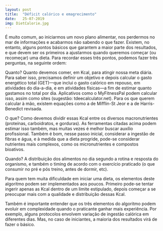 ```yaml
---
layout: post
title:  "Déficit calórico e emagrecimento"
date:   25-07-2019
img: DietCalorie.jpg
---
```


É muito comum, ao iniciarmos um novo plano alimentar, nos perdermos no mar de informações e acabarmos não sabendo o que fazer. Existem, no entanto, alguns pontos básicos que garantem a maior parte dos resultados, e que devem ser os primeiros a ajustarmos quando queremos começar (ou recomeçar) uma dieta. Para recordar esses três pontos, podemos fazer três perguntas, na seguinte ordem:

Quanto?
Quanto devemos comer, em Kcal, para atingir nossa meta diária. Para saber isso, precisamos definir um objetivo e depois calcular o gasto energético total (GET)—que inclui o gasto calórico em repouso, em atividades do dia-a-dia, e em atividades físicas—a fim de estimar quanto gastamos no total por dia. Aplicativos como o MyFitnessPal podem calcular isso, assim como sites (sugestão: tdeecalculator.net). Para os que querem calcular à mão, existem equações como a de Mifflin-St Jeor e a de Harris-Benedict revisada.

O que?
Como devemos dividir essas Kcal entre os diversos macronutrientes (proteínas, carboidratos, e gorduras). As ferramentas citadas acima podem estimar isso também, mas muitas vezes é melhor buscar auxílio profissional. Também é bom, nesse passo inicial, considerar a ingestão de fibras e água, e à medida que a dieta progride, pode-se considerar nutrientes mais complexos, como os micronutrientes e compostos bioativos.

Quando?
A distribuição dos alimentos no dia segundo a rotina e resposta do organismo, e também o timing de acordo com o exercício praticado (o que consumir no pré e pós treino, antes de dormir, etc).

Para quem tem muita dificuldade em iniciar uma dieta, os elementos deste algoritmo podem ser implementados aos poucos. Primeiro pode-se tentar ingerir apenas as Kcal dentro de um limite estipulado, depois começar a se preocupar mais com a qualidade e distribuição dessas Kcal.

Também é importante entender que os três elementos do algoritmo podem evoluir em complexidade quando o praticante ganhar mais experiência. Por exemplo, alguns protocolos envolvem variação de ingestão calórica em diferentes dias. Mas, no caso de iniciantes, a maioria dos resultados virá de fazer o básico.



